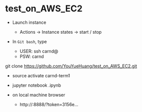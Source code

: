 # test_on_AWS_EC2

* Launch instance
  - Actions -> Instance states -> start / stop

* In `Git bash`, type
  - USER: ssh carnd@<public ip>
  - PSW: carnd

git clone https://github.com/YouYueHuang/test_on_AWS_EC2.git

* source activate carnd-term1
* jupyter notebook <name of the notebook>.ipynb

* on local machine browser
  - http://<public ip>:8888/?token=3156e...